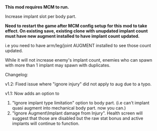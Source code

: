 **This mod requires MCM to run.**

Increase implant slot per body part.

**Need to restart the game after MCM config setup for this mod to take effect. On existing save, existing clone with unupdated implant count must have new augment installed to have implant count updated.**

i.e you need to have arm/leg/joint AUGMENT installed to see those count updated.

While it will not increase enemy's implant count, enemies who can spawn with more than 1 implant may spawn with duplicates.


Changelog:

v1.2:
Fixed issue where "ignore injury" did not apply to aug due to a typo.

v1.1:
Now adds an option to
1. "Ignore implant type limitation" option to body part. (i.e can't implant quasi augment into mechanical body part. now you can.)
2. "Ignore Augment\Implant damage from Injury". Health screen will suggest that those are disabled but the raw stat bonus and active implants will continue to function.
